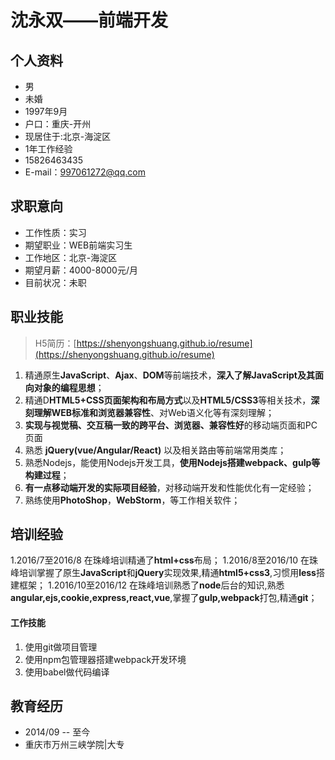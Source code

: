 # 沈永双——前端开发

## 个人资料

 - 男
 - 未婚
 - 1997年9月
 - 户口：重庆-开州
 - 现居住于:北京-海淀区
 - 1年工作经验
 - 15826463435
 - E-mail：997061272@qq.com

## 求职意向

- 工作性质：实习
- 期望职业：WEB前端实习生
- 工作地区：北京-海淀区
- 期望月薪：4000-8000元/月
- 目前状况：未职

## 职业技能

> H5简历：[https://shenyongshuang.github.io/resume](https://shenyongshuang.github.io/resume)

1. 精通原生**JavaScript**、**Ajax**、**DOM**等前端技术，**深入了解JavaScript及其面向对象的编程思想**；
1. 精通D**HTML5+CSS页面架构和布局方式**以及**HTML5/CSS3**等相关技术，**深刻理解WEB标准和浏览器兼容性**、对Web语义化等有深刻理解；
2. **实现与视觉稿、交互稿一致的跨平台、浏览器、兼容性好**的移动端页面和PC页面
1. 熟悉 **jQuery(vue/Angular/React)** 以及相关路由等前端常用类库；
1. 熟悉Nodejs，能使用Nodejs开发工具，**使用Nodejs搭建webpack、gulp等构建过程**；
1. **有一点移动端开发的实际项目经验**，对移动端开发和性能优化有一定经验；
1. 熟练使用**PhotoShop**，**WebStorm**，等工作相关软件；

## 培训经验

1.2016/7至2016/8 在珠峰培训精通了**html+css**布局；
1.2016/8至2016/10 在珠峰培训掌握了原生**JavaScript**和**jQuery**实现效果,精通**html5+css3**,习惯用**less**搭建框架；
1.2016/10至2016/12 在珠峰培训熟悉了**node**后台的知识,熟悉**angular,ejs,cookie,express,react,vue**,掌握了**gulp,webpack**打包,精通**git**；

#### 工作技能

1. 使用git做项目管理
1. 使用npm包管理器搭建webpack开发环境
1. 使用babel做代码编译

## 教育经历
- 2014/09 -- 至今
- 重庆市万州三峡学院|大专